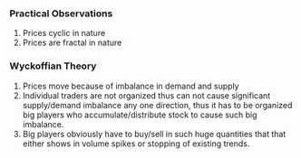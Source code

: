 ### Practical Observations  
 1. Prices cyclic in nature
 2. Prices are fractal in nature

### Wyckoffian Theory
 1. Prices move because of imbalance in demand and supply
 2. Individual traders are not organized thus can not cause significant supply/demand imbalance any one direction, thus it has to be organized big players who accumulate/distribute stock to cause such big imbalance.
 3. Big players obviously have to buy/sell in such huge quantities that that either shows in volume spikes or stopping of existing trends.

